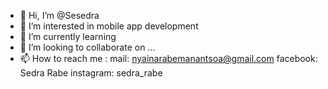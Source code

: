 - 👋 Hi, I’m @Sesedra
- 👀 I’m interested in mobile app development
- 🌱 I’m currently learning 
- 💞️ I’m looking to collaborate on ...
- 📫 How to reach me : mail: nyainarabemanantsoa@gmail.com
                       facebook: Sedra Rabe
                       instagram: sedra_rabe

<!---
Sesedra/Sesedra is a ✨ special ✨ repository because its `README.md` (this file) appears on your GitHub profile.
You can click the Preview link to take a look at your changes.
--->
